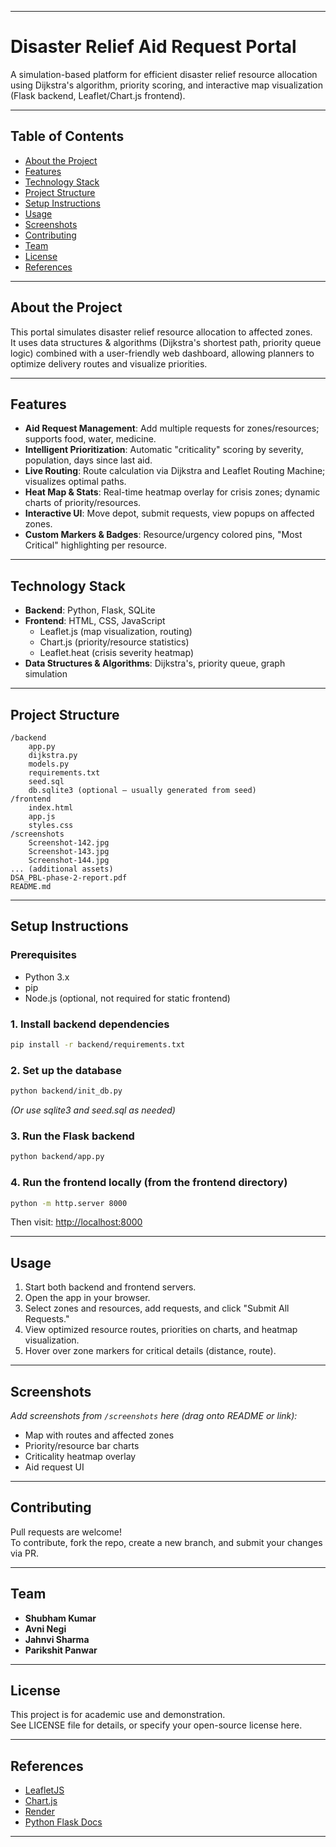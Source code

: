 ***

# Disaster Relief Aid Request Portal

A simulation-based platform for efficient disaster relief resource allocation using Dijkstra's algorithm, priority scoring, and interactive map visualization (Flask backend, Leaflet/Chart.js frontend).

***

## Table of Contents
- [About the Project](#about-the-project)
- [Features](#features)
- [Technology Stack](#technology-stack)
- [Project Structure](#project-structure)
- [Setup Instructions](#setup-instructions)
- [Usage](#usage)
- [Screenshots](#screenshots)
- [Contributing](#contributing)
- [Team](#team)
- [License](#license)
- [References](#references)

***

## About the Project

This portal simulates disaster relief resource allocation to affected zones.  
It uses data structures & algorithms (Dijkstra's shortest path, priority queue logic) combined with a user-friendly web dashboard, allowing planners to optimize delivery routes and visualize priorities.

***

## Features

- **Aid Request Management**: Add multiple requests for zones/resources; supports food, water, medicine.
- **Intelligent Prioritization**: Automatic "criticality" scoring by severity, population, days since last aid.
- **Live Routing**: Route calculation via Dijkstra and Leaflet Routing Machine; visualizes optimal paths.
- **Heat Map & Stats**: Real-time heatmap overlay for crisis zones; dynamic charts of priority/resources.
- **Interactive UI**: Move depot, submit requests, view popups on affected zones.
- **Custom Markers & Badges**: Resource/urgency colored pins, "Most Critical" highlighting per resource.

***

## Technology Stack

- **Backend**: Python, Flask, SQLite
- **Frontend**: HTML, CSS, JavaScript
    - Leaflet.js (map visualization, routing)
    - Chart.js (priority/resource statistics)
    - Leaflet.heat (crisis severity heatmap)
- **Data Structures & Algorithms**: Dijkstra's, priority queue, graph simulation

***

## Project Structure

```
/backend
    app.py
    dijkstra.py
    models.py
    requirements.txt
    seed.sql
    db.sqlite3 (optional – usually generated from seed)
/frontend
    index.html
    app.js
    styles.css
/screenshots
    Screenshot-142.jpg
    Screenshot-143.jpg
    Screenshot-144.jpg
... (additional assets)
DSA_PBL-phase-2-report.pdf
README.md

```

***

## Setup Instructions

### Prerequisites

- Python 3.x
- pip
- Node.js (optional, not required for static frontend)

### 1. Install backend dependencies

```bash
pip install -r backend/requirements.txt
```

### 2. Set up the database

```bash
python backend/init_db.py
```
*(Or use sqlite3 and seed.sql as needed)*

### 3. Run the Flask backend

```bash
python backend/app.py
```

### 4. Run the frontend locally (from the frontend directory)

```bash
python -m http.server 8000
```
Then visit: [http://localhost:8000](http://localhost:8000)

***

## Usage

1. Start both backend and frontend servers.
2. Open the app in your browser.
3. Select zones and resources, add requests, and click "Submit All Requests."
4. View optimized resource routes, priorities on charts, and heatmap visualization.
5. Hover over zone markers for critical details (distance, route).

***

## Screenshots

_Add screenshots from `/screenshots` here (drag onto README or link):_

- Map with routes and affected zones
- Priority/resource bar charts
- Criticality heatmap overlay
- Aid request UI

***

## Contributing

Pull requests are welcome!  
To contribute, fork the repo, create a new branch, and submit your changes via PR.

***

## Team

- **Shubham Kumar**  
- **Avni Negi**
- **Jahnvi Sharma**
- **Parikshit Panwar**

***

## License

This project is for academic use and demonstration.  
See LICENSE file for details, or specify your open-source license here.

***

## References

- [LeafletJS](https://leafletjs.com)
- [Chart.js](https://www.chartjs.org/)
- [Render](https://render.com/)
- [Python Flask Docs](https://flask.palletsprojects.com/)

***

